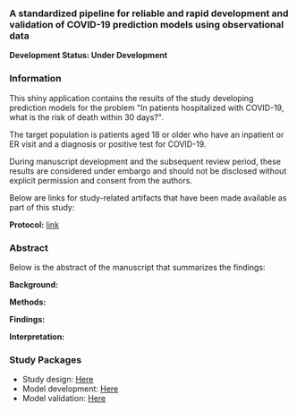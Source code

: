 ### A standardized pipeline for reliable and rapid development and validation of COVID-19 prediction models using observational data

**Development Status: Under Development**

### Information

This shiny application contains the results of the study developing prediction models for the problem "In patients hospitalized with COVID-19, what is the risk of death within 30 days?".

The target population is patients aged 18 or older who have an inpatient or ER visit and a diagnosis or positive test for COVID-19.

During manuscript development and the subsequent review period, these results are considered under embargo and should not be disclosed without explicit permission and consent from the authors.

Below are links for study-related artifacts that have been made available as part of this study:

**Protocol:** [link](https://github.com/ohdsi-studies/CovidDeath/blob/master/inst/doc/protocol.docx)

### Abstract 

Below is the abstract of the manuscript that summarizes the findings:

**Background:**  

**Methods:** 

**Findings:** 


**Interpretation:**



### Study Packages
- Study design: [Here](http://atlas-covid19.ohdsi.org/#/cohortdefinition/1455)
- Model development: [Here](https://github.com/ohdsi-studies/CovidDeath/tree/master/CovidDeathDe)
- Model validation: [Here](https://github.com/ohdsi-studies/CovidDeath)



